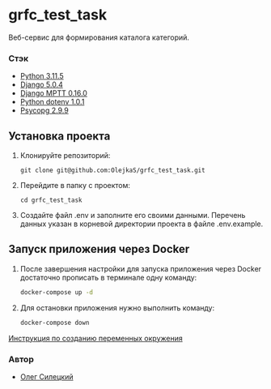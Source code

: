 # grfc_test_task

Веб-сервис для формирования каталога категорий.

### Стэк

- [Python 3.11.5](https://docs.python.org/release/3.11.5/)
- [Django 5.0.4](https://docs.djangoproject.com/en/5.0/releases/5.0.4/)
- [Django MPTT 0.16.0](https://django-mptt.readthedocs.io/en/latest/)
- [Python dotenv 1.0.1](https://pypi.org/project/python-dotenv/)
- [Psycopg 2.9.9](https://www.psycopg.org/docs/)

## Установка проекта

1. Клонируйте репозиторий:

    ```
    git clone git@github.com:OlejkaS/grfc_test_task.git
    ```
2. Перейдите в папку с проектом:
    ```
    cd grfc_test_task
    ```
2. Создайте файл .env и заполните его своими данными. Перечень данных указан в корневой директории проекта в файле .env.example.

## Запуск приложения через Docker

1. После завершения настройки для запуска приложения через Docker достаточно прописать в терминале одну команду:

   ```bash
   docker-compose up -d
   ```

2. Для остановки приложения нужно выполнить команду:

   ```bash
   docker-compose down
   ```

[Инструкция по созданию переменных окружения](./.env.example)

### Автор
- [Олег Силецкий](https://github.com/OlejkaS)
